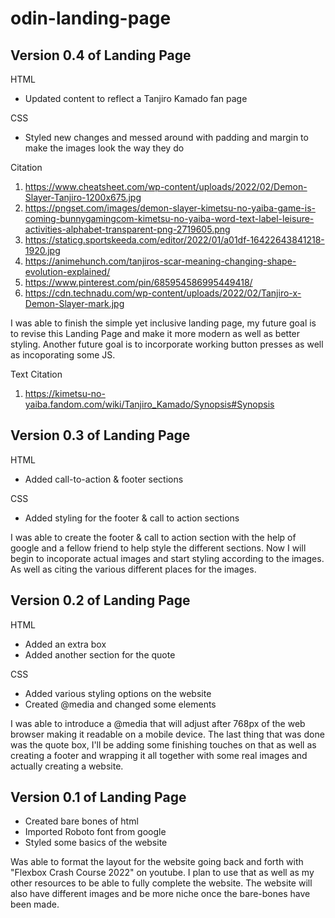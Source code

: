 # odin-landing-page

Version 0.4 of Landing Page
------------------------------
HTML
* Updated content to reflect a Tanjiro Kamado fan page

CSS
* Styled new changes and messed around with padding and margin to make the images look the way they do

Citation
1. https://www.cheatsheet.com/wp-content/uploads/2022/02/Demon-Slayer-Tanjiro-1200x675.jpg
2. https://pngset.com/images/demon-slayer-kimetsu-no-yaiba-game-is-coming-bunnygamingcom-kimetsu-no-yaiba-word-text-label-leisure-activities-alphabet-transparent-png-2719605.png
3. https://staticg.sportskeeda.com/editor/2022/01/a01df-16422643841218-1920.jpg
4. https://animehunch.com/tanjiros-scar-meaning-changing-shape-evolution-explained/
5. https://www.pinterest.com/pin/685954586995449418/
6. https://cdn.technadu.com/wp-content/uploads/2022/02/Tanjiro-x-Demon-Slayer-mark.jpg

I was able to finish the simple yet inclusive landing page, my future goal is to revise this Landing Page and make it more modern as well as better styling. Another future goal is to incorporate working button presses as well as incoporating some JS.


Text Citation
1. https://kimetsu-no-yaiba.fandom.com/wiki/Tanjiro_Kamado/Synopsis#Synopsis


Version 0.3 of Landing Page
------------------------------
HTML
* Added call-to-action & footer sections

CSS
* Added styling for the footer & call to action sections

I was able to create the footer & call to action section with the help of google and a fellow friend to help style the different sections. Now I will begin to incoporate actual images and start styling according to the images. As well as citing the various different places for the images.

Version 0.2 of Landing Page
------------------------------
HTML
* Added an extra box
* Added another section for the quote

CSS
* Added various styling options on the website
* Created @media and changed some elements

I was able to introduce a @media that will adjust after 768px of the web browser making it readable on a mobile device. The last thing that was done was the quote box, I'll be adding some finishing touches on that as well as creating a footer and wrapping it all together with some real images and actually creating a website.

Version 0.1 of Landing Page
------------------------------
* Created bare bones of html
* Imported Roboto font from google
* Styled some basics of the website

Was able to format the layout for the website going back and forth with "Flexbox Crash Course 2022" on youtube. I plan to use that as well as my other resources to be able to fully complete the website. The website will also have different images and be more niche once the bare-bones have been made. 